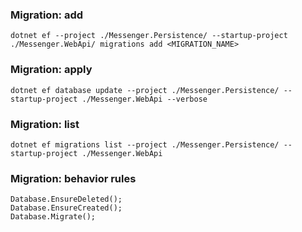 ### Migration: add

`dotnet ef --project ./Messenger.Persistence/ --startup-project ./Messenger.WebApi/ migrations add <MIGRATION_NAME>`

### Migration: apply

`dotnet ef database update --project ./Messenger.Persistence/ --startup-project ./Messenger.WebApi --verbose`

### Migration: list

`dotnet ef migrations list --project ./Messenger.Persistence/ --startup-project ./Messenger.WebApi`

### Migration: behavior rules 

```
Database.EnsureDeleted();
Database.EnsureCreated();
Database.Migrate();
```
